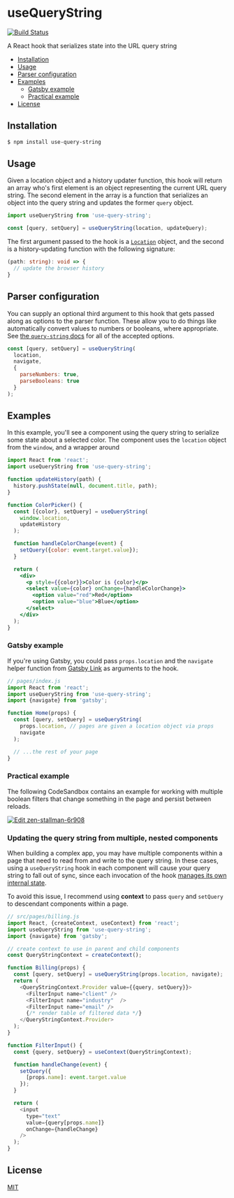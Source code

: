 # useQueryString

[![Build Status](https://github.com/trevorblades/use-query-string/workflows/Node%20CI/badge.svg)](https://github.com/trevorblades/use-query-string/actions)

A React hook that serializes state into the URL query string

- [Installation](#installation)
- [Usage](#usage)
- [Parser configuration](#parser-configuration)
- [Examples](#examples)
  - [Gatsby example](#gatsby-example)
  - [Practical example](#practical-example)
- [License](#license)

## Installation

```bash
$ npm install use-query-string
```

## Usage

Given a location object and a history updater function, this hook will return an array who's first element is an object representing the current URL query string. The second element in the array is a function that serializes an object into the query string and updates the former `query` object.

```js
import useQueryString from 'use-query-string';

const [query, setQuery] = useQueryString(location, updateQuery);
```

The first argument passed to the hook is a [`Location`](https://developer.mozilla.org/en-US/docs/Web/API/Location) object, and the second is a history-updating function with the following signature:

```ts
(path: string): void => {
  // update the browser history
}
```

## Parser configuration

You can supply an optional third argument to this hook that gets passed along as options to the parser function. These allow you to do things like automatically convert values to numbers or booleans, where appropriate. See [the `query-string` docs](https://github.com/sindresorhus/query-string#parsestring-options) for all of the accepted options.

```js
const [query, setQuery] = useQueryString(
  location,
  navigate,
  {
    parseNumbers: true,
    parseBooleans: true
  }
);
```

## Examples

In this example, you'll see a component using the query string to serialize some state about a selected color. The component uses the `location` object from the `window`, and a wrapper around 

```jsx
import React from 'react';
import useQueryString from 'use-query-string';

function updateHistory(path) {
  history.pushState(null, document.title, path);
}

function ColorPicker() {
  const [{color}, setQuery] = useQueryString(
    window.location,
    updateHistory
  );

  function handleColorChange(event) {
    setQuery({color: event.target.value});
  }

  return (
    <div>
      <p style={{color}}>Color is {color}</p>
      <select value={color} onChange={handleColorChange}>
        <option value="red">Red</option>
        <option value="blue">Blue</option>
      </select>
    </div>
  );
}
```

### Gatsby example

If you're using Gatsby, you could pass `props.location` and the `navigate` helper function from [Gatsby Link](https://www.gatsbyjs.org/docs/gatsby-link/) as arguments to the hook.

```js
// pages/index.js
import React from 'react';
import useQueryString from 'use-query-string';
import {navigate} from 'gatsby';

function Home(props) {
  const [query, setQuery] = useQueryString(
    props.location, // pages are given a location object via props
    navigate
  );

  // ...the rest of your page
}
```

### Practical example

The following CodeSandbox contains an example for working with multiple boolean filters that change something in the page and persist between reloads.

[![Edit zen-stallman-6r908](https://codesandbox.io/static/img/play-codesandbox.svg)](https://codesandbox.io/s/zen-stallman-6r908?fontsize=14&hidenavigation=1&theme=dark)

### Updating the query string from multiple, nested components

When building a complex app, you may have multiple components within a page that need to read from and write to the query string. In these cases, using a `useQueryString` hook in each component will cause your query string to fall out of sync, since each invocation of the hook [manages its own internal state](./src/index.ts#L14).

To avoid this issue, I recommend using **context** to pass `query` and `setQuery` to descendant components within a page.

```js
// src/pages/billing.js
import React, {createContext, useContext} from 'react';
import useQueryString from 'use-query-string';
import {navigate} from 'gatsby';

// create context to use in parent and child components
const QueryStringContext = createContext();

function Billing(props) {
  const [query, setQuery] = useQueryString(props.location, navigate);
  return (
    <QueryStringContext.Provider value={{query, setQuery}}>
      <FilterInput name="client" />
      <FilterInput name="industry"  />
      <FilterInput name="email" />
      {/* render table of filtered data */}
    </QueryStringContext.Provider>
  );
}

function FilterInput() {
  const {query, setQuery} = useContext(QueryStringContext);

  function handleChange(event) {
    setQuery({
      [props.name]: event.target.value
    });
  }

  return (
    <input
      type="text"
      value={query[props.name]}
      onChange={handleChange}
    />
  );
}
```

## License

[MIT](./LICENSE)
